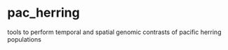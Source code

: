 # pac_herring
 tools to perform temporal and spatial genomic contrasts of pacific herring populations
